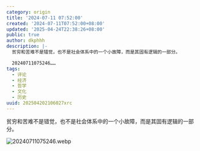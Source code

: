 ```yaml
---
category: origin
title: '2024-07-11 07:52:00'
created: '2024-07-11T07:52:00+08:00'
updated: '2025-04-24T22:38:26+08:00'
public: true
author: dkphhh
description: |-
  贫穷和苦难不是错觉，也不是社会体系中的一个小故障，而是其固有逻辑的一部分。

  20240711075246……
tags:
  - 评论
  - 经济
  - 哲学
  - 文化
  - 历史
uuid: 202504202106027xrc
---
```


贫穷和苦难不是错觉，也不是社会体系中的一个小故障，而是其固有逻辑的一部分。

![20240711075246.webp](https://img.dkphhh.me/20240711075246.webp)
